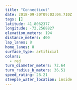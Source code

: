 ```yaml
---
title: "Connecticut"
date: 2018-09-30T09:03:04.710Z
tags: []
latitude: 41.8062377
longitude: -72.2568827
elevation_meters: 194
distance_meters: 400
lap_lanes: 8
home_lanes: 8
surface_type: artificial
colors: 
  - red
turn_diameter_meters: 72.64
turn_radius_b_meters: 36.51
speed_rating: 28.21
steeple_water_location: inside
---
```


